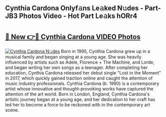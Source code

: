 ## Cynthia Cardona Onlyf𝚊ns Le𝚊ked N𝚞des - Part-JB3 Photos Video - Hot Part Le𝚊ks hORr4

# <h2><a href="http://ac36693.deff.icu/?id=Cynthia+Cardona">🔗 New 👉🔴 Cynthia Cardona VIDEO Photos</a></h2>

[![Cynthia Cardona N𝚞des](https://i.imgur.com/rIISA9y.gif)](http://ac36693.deff.icu/?id=Cynthia+Cardona)
Born in 1995, Cynthia Cardona grew up in a musical family and began singing at a young age. She was heavily influenced by artists such as Adele, Florence + The Machine, and Lorde, and began writing her own songs as a teenager. After completing her education, Cynthia Cardona released her debut single "Lost in the Moment" in 2017, which quickly gained traction online and caught the attention of music industry professionals. Cynthia Cardona (b. 1990) is a contemporary artist whose innovative and thought-provoking works have captured the attention of the art world. Born in London, England, Cynthia Cardona's artistic journey began at a young age, and her dedication to her craft has led her to become a force to be reckoned with in the contemporary art scene.
